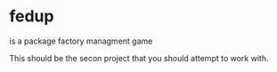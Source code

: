 fedup
=====
is a package factory managment game 

This should be the secon project that you should attempt to work with. 